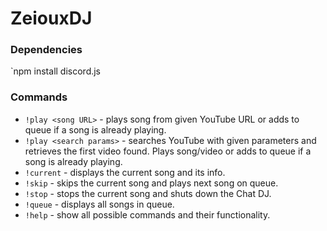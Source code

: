 # ZeiouxDJ

### Dependencies
`npm install discord.js

### Commands

- `!play <song URL>` - plays song from given YouTube URL or adds to queue if a song is already playing.
- `!play <search params>` - searches YouTube with given parameters and retrieves the first video found. Plays song/video or adds to queue if a song is already playing.
- `!current` - displays the current song and its info.
- `!skip` - skips the current song and plays next song on queue.
- `!stop` - stops the current song and shuts down the Chat DJ.
- `!queue` - displays all songs in queue.
- `!help` - show all possible commands and their functionality.
